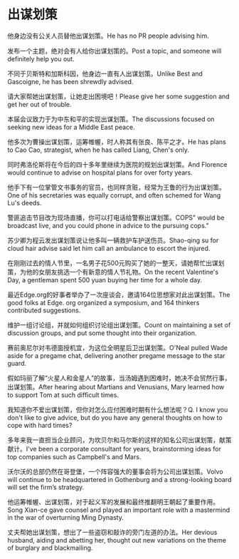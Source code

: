 # 出谋划策

<p><span class="chinese">他身边没有公关人员替他出谋划策。</span><span class="english">He has no PR people advising him.</span></p>

<p><span class="chinese">发布一个主题，绝对会有人给你出谋划策的。</span><span class="english">Post a topic, and someone will definitely help you out.</span></p>

<p><span class="chinese">不同于贝斯特和加斯科因，他身边一直有人出谋划策。</span><span class="english">Unlike Best and Gascoigne, he has been shrewdly advised.</span></p>

<p><span class="chinese">请大家帮她出谋划策，让她走出困境吧！</span><span class="english">Please give her some suggestion and get her out of trouble.</span></p>

<p><span class="chinese">本届会议致力于为中东和平的实现出谋划策。</span><span class="english">The discussions focused on seeking new ideas for a Middle East peace.</span></p>

<p><span class="chinese">他多次为曹操出谋划策，运筹帷幄，时人称其有张良、陈平之才。</span><span class="english">He has plans to Cao Cao, strategist, when he has called Liang, Chen's only.</span></p>

<p><span class="chinese">同时弗洛伦斯将在今后的四十多年里继续为医院的规划出谋划策。</span><span class="english">And Florence would continue to advise on hospital plans for over forty years.</span></p>

<p><span class="chinese">他手下有一位掌管文书事务的官员，也同样贪赃，经常为王鲁的行为出谋划策。</span><span class="english">One of his secretaries was equally corrupt, and often schemed for Wang Lu's deeds.</span></p>

<p><span class="chinese">警匪追击节目改为现场直播，你可以打电话给警察出谋划策。</span><span class="english">COPS" would be broadcast live, and you could phone in advice to the pursuing cops."</span></p>

<p><span class="chinese">苏少卿为程云发出谋划策说让他多叫一辆救护车护送伤员。</span><span class="english">Shao-qing su for cloud hair advise said let him call an ambulance to escort the injured.</span></p>

<p><span class="chinese">在刚刚过去的情人节里，一名男子花500元购买了她的一整天，请她帮忙出谋划策，为他的女朋友挑选一个有新意的情人节礼物。</span><span class="english">On the recent Valentine's Day, a gentleman spent 500 yuan buying her time for a whole day.</span></p>

<p><span class="chinese">最近Edge.org的好事者举办了一次座谈会，邀请164位思想家对此出谋划策。</span><span class="english">The good folks at Edge. org organized a symposium, and 164 thinkers contributed suggestions.</span></p>

<p><span class="chinese">维护一组讨论组，并就如何组织讨论组出谋划策。</span><span class="english">Count on maintaining a set of discussion groups, and put some thought into their organization.</span></p>

<p><span class="chinese">赛前奥尼尔对韦德面授机宜，为这位全明星后卫出谋划策。</span><span class="english">O'Neal pulled Wade aside for a pregame chat, delivering another pregame message to the star guard.</span></p>

<p><span class="chinese">假如玛丽了解“火星人和金星人”的故事，当汤姆遇到困难时，她决不会贸然行事，出谋划策。</span><span class="english">After hearing about Martians and Venusians, Mary learned how to support Tom at such difficult times.</span></p>

<p><span class="chinese">我知道你不爱出谋划策，但你对怎么应付困难时期有什么想法呢？</span><span class="english">Q. I know you don't like to give advice, but do you have any general thoughts on how to cope with hard times?</span></p>

<p><span class="chinese">多年来我一直担当企业顾问，为坎贝尔和马尔斯的这样的知名公司出谋划策，献策献计。</span><span class="english">I've been a corporate consultant for years, brainstorming ideas for top companies such as Campbell's and Mars.</span></p>

<p><span class="chinese">沃尔沃的总部仍然在哥登堡，一个阵容强大的董事会将为公司出谋划策。</span><span class="english">Volvo will continue to be headquartered in Gothenburg and a strong-looking board will set the firm’s strategy.</span></p>

<p><span class="chinese">他运筹帷幄、出谋划策，对于起义军的发展和最终推翻明王朝起了重要作用。</span><span class="english">Song Xian-ce gave counsel and played an important role with a mastermind in the war of overturning Ming Dynasty.</span></p>

<p><span class="chinese">丈夫帮她出谋划策，想出了一些盗窃和敲诈的旁门左道的办法。</span><span class="english">Her devious husband, aiding and abetting her, thought out new variations on the theme of burglary and blackmailing.</span></p>


